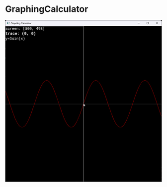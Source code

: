# GraphingCalculator

![screenshot](https://raw.githubusercontent.com/IsmaeelAkram/GraphingCalculator/master/v1.png)